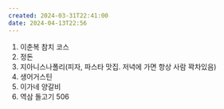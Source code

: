 ```yaml
---
created: 2024-03-31T22:41:00
date: 2024-04-13T22:56
---
```


1. 이춘복 참치 코스
2. 정돈
3. 지아니스나폴리(피자, 파스타 맛집. 저녁에 가면 항상 사람 꽉차있음)
4. 생어거스틴
5. 이가네 양갈비
6. 역삼 돌고기 506